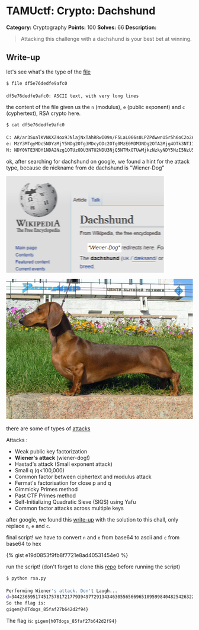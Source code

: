 # TAMUctf: Crypto: Dachshund


**Category:** Cryptography
**Points:** 100
**Solves:** 66
**Description:**

> Attacking this challenge with a dachshund is your best bet at winning.

## Write-up

let's see what's the type of the [file](https://github.com/dbaser/ctfs/blob/master/TAMUctf-2017/crypto100-dachshund/df5e76dedfe9afc0)

```bash
$ file df5e76dedfe9afc0 

df5e76dedfe9afc0: ASCII text, with very long lines
```    

the content of the file given us the `n` (modulus), `e` (public exponent) and `c` (cyphertext), RSA crypto here.

```bash
$ cat df5e76dedfe9afc0 

C: AR/ar3SualKVNKXZ4ox9JNlajNxTAhRRwI09n/F5LaL066s0LPZPdwwnU5r5h6oC2o2AS6vtEOwuORqaQpGhh1c2hgl3CDKk1nhJ44etjnWkHkAmuTnoSYIPBp+Di7+KBK84ll7tPA1Vd+1jRPa0MGxIxXYoQb6Rvvz7K9FdHSx8
e: MzY3MTgyMDc5NDYzMjY5NDg2OTg3MDcyODc2OTg0MzE0MDM3NDg2OTA2Mjg4OTk3NTI1OTQ3MDUwOTkzNTIwNjcxNjA1NjI4MjY0MDYwMTM3Mjg4MjE4OTc2NDQ4MzkwMjEwOTQyMDYzNDM3NjAyMzc2MTk4Mjk2NTc5NjkxNDI0ODg4ODIwMDUwNDYyMTE1MTYyODMzNzY2NjUxODYxOTA1OTM3MDYxMDc2MzYzMzc5NTQ4OTIzMzE2ODgwNjIwOTc4ODg0MDkxNjM0NzExNTExMjgwOTMwNzA5MDY0MTg0MjkzMzE5NDYxMTIzMTIyNDM3MDU1NjIxOTk4ODk1OTkwNzIyMjY1NjA1OTE2MDcwMDUxMzA1MTQwNDc3MjM3MzA2MDAyMzM4OTk1MzAwNjg3NDkx
N: NDY0NTE3NDY1NDA2Nzg1OTUzODU3NTU2NDU3NjQ5NTMxOTUwMjkzNzkyNDY5NzI5NzU5Njc1MDc1NzM1MTU2MDUxMjgxNjI5NjcwNzk3OTIyNTM5NzUyODc1ODk1NTQ2MDAyNTc4MDg3NjgxNjcwNzAzMTEwNjYxMDc4NjcxMjg2ODYxNDQzMjUwNTc5Mzg2MzU0MjQ2MjY1NTU4MjcxNTU5MDM4MTYxNTI1ODExNjU5MjAzMDcyODY2MTgzNjYzNjQzMjU1MTYzMjAxMDc4NjY1Mjg4ODk4MDQzNjYyOTc4NjQ5MjYzMzc3OTUwOTQzMDU5MTE0MDE5MDM5OTI0MjM3NjczNzExNTE1MTcyMjAzNDcxNTQyNTQzODI1Mzg1NzQ0ODc4MDc0MzU4NTU3MTg5Mzcz
```    

ok, after searching for dachshund on google, we found a hint for the attack type, because de nickname from de dachshund is "Wiener-Dog" 

![crypto100-dachsund.png](https://github.com/dbaser/CTF-Write-ups/blob/master/TAMUctf-2017/crypto100-dachshund/crypto100-dachsund.png)

![dachshund.jpg](https://github.com/dbaser/CTF-Write-ups/blob/master/TAMUctf-2017/crypto100-dachshund/dachshund.jpg)

there are some of types of [attacks](https://github.com/Ganapati/RsaCtfTool)

Attacks :

* Weak public key factorization
* **Wiener's attack** (wiener-dog!)
* Hastad's attack (Small exponent attack)
* Small q (q<100,000)
* Common factor between ciphertext and modulus attack
* Fermat's factorisation for close p and q
* Gimmicky Primes method
* Past CTF Primes method
* Self-Initializing Quadratic Sieve (SIQS) using Yafu
* Common factor attacks across multiple keys

after google, we found this [write-up](http://capturetheswag.blogspot.com.br/2015/04/bctf-2015-warmup-crypto-challenge.html) with the solution to this chall, only replace `n`, `e` and `c`.

final script! we have to convert `n` and `e` from base64 to ascii and `c` from base64 to hex

{% gist e19d0853f9fb8f7721e8ad40531454e0 %}

run the script! (don't forget to clone this [repo](https://github.com/pablocelayes/rsa-wiener-attack) before running the script)

```bash 
$ python rsa.py  

Performing Wiener's attack. Don't Laugh...
d=34423659517451757817217793949772913434630556566965109599840482542632279361311
So the flag is:
gigem{h0Tdogs_85faf27b642d2f94}
```

The flag is: `gigem{h0Tdogs_85faf27b642d2f94}`